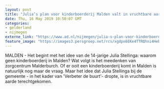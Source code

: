 ```yaml
---
layout: post
title: "Julia’s plan voor kinderboerderij Malden valt in vruchtbare aarde"
date: Thu, 16 May 2019 10:50:07 GMT
categories: 
- gelderland 
- nijmegen 
externe_link: "https://www.ad.nl/nijmegen/julia-s-plan-voor-kinderboerderij-malden-valt-in-vruchtbare-aarde~a0c40534/"
feature_image: "https://images3.persgroep.net/rcs/xgdpx6EKe4TTRQhni4Hebo4xXZw/diocontent/147871378/_fitwidth/400/?appId=21791a8992982cd8da851550a453bd7f&quality=0.7"
---
```


MALDEN - Het begint met het idee van de 14-jarige Julia Stellinga: waarom geen kinderboerderij in Malden? Wat volgt is het meedenken van zorgcentrum Malderburch. Of er ooit een kinderboerderij komt in Malden is natuurlijk nog maar de vraag. Maar het idee dat Julia Stellinga bij de gemeente - in het kader van 'Verbeter de buurt'- dropte, is in vruchtbare aarde terechtgekomen.
